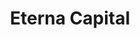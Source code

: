 ---
layout: firm_page
title: "Eterna Capital"
id: "eternacapital.com"
permalink: "/eternacapitaleternacapital.com/"
website: "https://www.eternacapital.com"
offices: "London (United Kingdom), Montreal (Canada)"
investment_stages: "Seed, Series A, Series B"
portfolio_companies: "Kraken, Bluesky, Movement Labs, 0G Labs, Space and Time, Union Labs, Kakarot, Dfinity, Stoffel MPC, Rena Labs, Camp Network, Blockus, Superfluid Finance, Stix.co"
portfolio_link: "https://www.eternacapital.com/./portfolio"
investment_markets: "Blockchain, Finance, Financial Services"
founded_year: "2018"
description: "Eterna Capital backs exceptional entrepreneurs who harness blockchain technology."
linkedin: "https://www.linkedin.com/company/eterna-capital/"
twitter: "https://twitter.com/eternacapital"
instagram: ""
team_page: ""
investor_type: "Venture Capital"
crunchbase: "https://www.crunchbase.com/organization/eterna-capital"
pitchbook: "https://pitchbook.com/profiles/investor/230418-73"

# SEO Optimization
meta_title: "Eterna Capital - VC Firm - projectstartups.com"
meta_description: "Eterna Capital, Eterna Capital backs exceptional entrepreneurs who harness blockchain technology...."
meta_keywords: "Eterna Capital, Blockchain, Finance, Financial Services, VC firm, venture capital, startup investor, projectstartups.com"
canonical_url: "https://vc.projectstartups.com/eternacapitaleternacapital.com/"
---